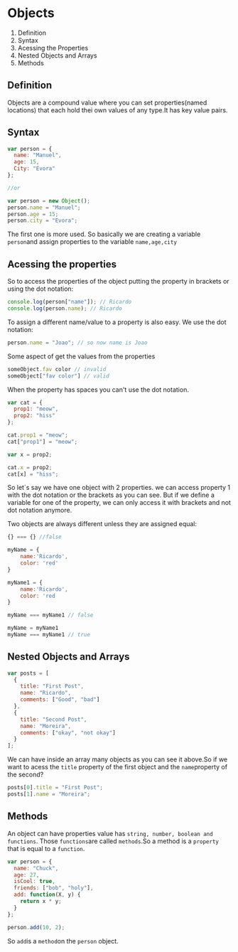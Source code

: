 <h1>Objects</h1>

<ol>
<li>Definition</li>
<li>Syntax</li>
<li>Acessing the Properties</li>
<li>Nested Objects and Arrays</li>
<li>Methods</li>
</ol>

<h2>Definition</h2>

Objects are a compound value where you can set properties(named locations) that each hold thei own values of any type.It has key value pairs.

<h2>Syntax</h2>

```javascript
var person = {
  name: "Manuel",
  age: 15,
  City: "Evora"
};

//or

var person = new Object();
person.name = "Manuel";
person.age = 15;
person.city = "Evora";
```

The first one is more used. So basically we are creating a variable `person`and assign properties to the variable `name,age,city`

<h2>Acessing the properties</h2>

So to access the properties of the object putting the property in brackets or using the dot notation:

```javascript
console.log(person["name"]); // Ricardo
console.log(person.name); // Ricardo
```

To assign a different name/value to a property is also easy. We use the dot notation:

```javascript
person.name = "Joao"; // so now name is Joao
```

Some aspect of get the values from the properties

```javascript
someObject.fav color // invalid
someObject["fav color"] // valid
```

When the property has spaces you can't use the dot notation.

```javascript
var cat = {
  prop1: "meow",
  prop2: "hiss"
};

cat.prop1 = "meow";
cat["prop1"] = "meow";

var x = prop2;

cat.x = prop2;
cat[x] = "hiss";
```

So let´s say we have one object with 2 properties. we can access property 1 with the dot notation or the brackets as you can see.
But if we define a variable for one of the property, we can only access it with brackets and not dot notation anymore.

Two objects are always different unless they are assigned equal:

```javascript
{} === {} //false

myName = {
    name:'Ricardo',
    color: 'red'
}

myName1 = {
    name:'Ricardo',
    color: 'red
}

myName === myName1 // false

myName = myName1
myName === myName1 // true
```

<h2>Nested Objects and Arrays</h2>

```javascript
var posts = [
  {
    title: "First Post",
    name: "Ricardo",
    comments: ["Good", "bad"]
  },
  {
    title: "Second Post",
    name: "Moreira",
    comments: ["okay", "not okay"]
  }
];
```

We can have inside an array many objects as you can see it above.So if we want to acess the `title` property of the first object and the `name`property of the second?

```javascript
posts[0].title = "First Post";
posts[1].name = "Moreira";
```

<h2>Methods</h2>

An object can have properties value has `string, number, boolean and functions`. Those `functions`are called `methods`.So a method is a `property` that is equal to a `function`.

```javascript
var person = {
  name: "Chuck",
  age: 27,
  isCool: true,
  friends: ["bob", "holy"],
  add: function(X, y) {
    return x * y;
  }
};

person.add(10, 2);
```

So `add`is a `method`on the `person` object.
